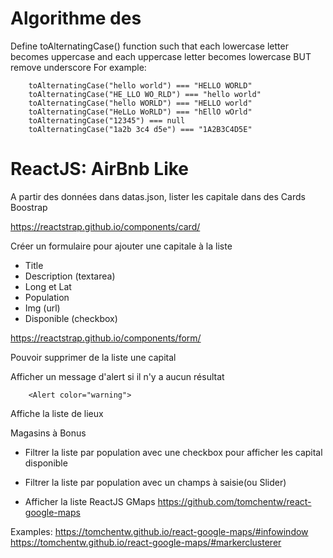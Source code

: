# Algorithme des

Define toAlternatingCase() function such that each lowercase letter becomes uppercase and each uppercase letter becomes lowercase BUT remove underscore
For example:

```
    toAlternatingCase("hello world") === "HELLO WORLD"
    toAlternatingCase("HE_LLO WO_RLD") === "hello world"
    toAlternatingCase("hello WORLD") === "HELLO world"
    toAlternatingCase("HeLLo WoRLD") === "hEllO wOrld"
    toAlternatingCase("12345") === null
    toAlternatingCase("1a2b 3c4 d5e") === "1A2B3C4D5E"
```

# ReactJS: AirBnb Like

A partir des données dans datas.json, lister les capitale dans des Cards Boostrap

https://reactstrap.github.io/components/card/

Créer un formulaire pour ajouter une capitale à la liste

- Title
- Description (textarea)
- Long et Lat
- Population
- Img (url)
- Disponible (checkbox)

https://reactstrap.github.io/components/form/

Pouvoir supprimer de la liste une capital

Afficher un message d'alert si il n'y a aucun résultat

```
    <Alert color="warning">
```

Affiche la liste de lieux

Magasins à Bonus

- Filtrer la liste par population avec une checkbox pour afficher les capital disponible

- Filtrer la liste par population avec un champs à saisie(ou Slider)

* Afficher la liste
  ReactJS GMaps
  https://github.com/tomchentw/react-google-maps

Examples:
https://tomchentw.github.io/react-google-maps/#infowindow
https://tomchentw.github.io/react-google-maps/#markerclusterer

